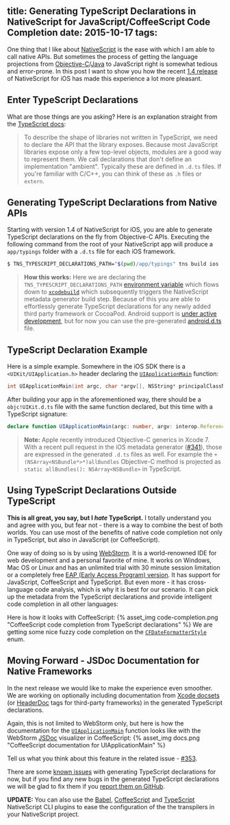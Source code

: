 title: Generating TypeScript Declarations in NativeScript for JavaScript/CoffeeScript Code Completion
date: 2015-10-17
tags:
---

One thing that I like about [NativeScript](https://github.com/NativeScript/NativeScript) is the ease with which I am able to call native APIs. But sometimes the process of getting the language projections from [Objective-C](http://docs.nativescript.org/runtimes/ios/marshalling/Marshalling-Overview)/[Java](http://docs.nativescript.org/runtimes/android/metadata/accessing-packages) to JavaScript right is somewhat tedious and error-prone. In this post I want to show you how the recent [1.4 release](https://github.com/NativeScript/ios-runtime/releases/tag/v1.4.0) of NativeScript for iOS has made this experience a lot more pleasant.

<!-- more -->

## Enter TypeScript Declarations
What are those things are you asking? Here is an explanation straight from the [TypeScript docs](http://www.typescriptlang.org/Handbook#modules-working-with-other-javascript-libraries):
> To describe the shape of libraries not written in TypeScript, we need to declare the API that the library exposes. Because most JavaScript libraries expose only a few top-level objects, modules are a good way to represent them. We call declarations that don't define an implementation "ambient". Typically these are defined in `.d.ts` files. If you're familiar with C/C++, you can think of these as `.h` files or `extern`.

## Generating TypeScript Declarations from Native APIs
Starting with version 1.4 of NativeScript for iOS, you are able to generate TypeScript declarations on the fly from Objective-C APIs. Executing the following command from the root of your NativeScript app will produce a `app/typings` folder with a `.d.ts` file for each iOS framework.
```bash
$ TNS_TYPESCRIPT_DECLARATIONS_PATH="$(pwd)/app/typings" tns build ios
```
> **How this works:** Here we are declaring the `TNS_TYPESCRIPT_DECLARATIONS_PATH` [environment variable](https://wiki.archlinux.org/index.php/Environment_variables) which flows down to [`xcodebuild`](https://developer.apple.com/library/mac/documentation/Darwin/Reference/ManPages/man1/xcodebuild.1.html) which subsequently triggers the NativeScript metadata generator build step. Because of this you are able to effortlessly generate TypeScript declarations for any newly added third party framework or CocoaPod. Android support is [under active development](https://github.com/NativeScript/android-dts-generator), but for now you can use the pre-generated [android.d.ts](https://github.com/NativeScript/NativeScript/blob/master/android17.d.ts) file.

## TypeScript Declaration Example
 Here is a simple example. Somewhere in the iOS SDK there is a `<UIKit/UIApplication.h>` header declaring the [`UIApplicationMain`](https://developer.apple.com/library/ios/documentation/UIKit/Reference/UIKitFunctionReference/#//apple_ref/c/func/UIApplicationMain) function:
```objectivec
int UIApplicationMain(int argc, char *argv[], NSString* principalClassName, NSString* delegateClassName);
```
After building your app in the aforementioned way, there should be a `objc!UIKit.d.ts` file with the same function declared, but this time with a TypeScript signature:
```typescript
declare function UIApplicationMain(argc: number, argv: interop.Reference<string>, principalClassName: string, delegateClassName: string): number;
```

> **Note:** Apple recently introduced Objective-C generics in Xcode 7. With a recent pull request in the iOS metadata generator ([#341](https://github.com/NativeScript/ios-runtime/pull/341)),  those are expressed in the generated `.d.ts` files as well. For example the `+ (NSArray<NSBundle*>*)allBundles` Objective-C method is projected as `static allBundles(): NSArray<NSBundle>` in TypeScript.

## Using TypeScript Declarations Outside TypeScript
**This is all great, you say, but I *hate* TypeScript.** I totally understand you and agree with you, but fear not - there is a way to combine the best of both worlds. You can use most of the benefits of native code completion not only in TypeScript, but also in JavaScript (or CoffeeScript).

One way of doing so is by using [WebStorm](https://www.jetbrains.com/webstorm/). It is a world-renowned IDE for web development and a personal favorite of mine. It works on Windows, Mac OS or Linux and has an unlimited trial with 30 minute session limitation or a completely free [EAP (Early Access Program) version](http://confluence.jetbrains.com/display/WI/WebStorm+EAP). It has support for JavaScript, CoffeeScript and TypeScript. But even more - it has cross-language code analysis, which is why it is best for our scenario. It can pick up the metadata from the TypeScript declarations and provide intelligent code completion in all other languages:

Here is how it looks with CoffeeScript:
{% asset_img code-completion.png "CoffeeScript code completion from TypeScript declarations" %}
We are getting some nice fuzzy code completion on the [`CFDateFormatterStyle`](https://developer.apple.com/library/prerelease/ios//documentation/CoreFoundation/Reference/CFDateFormatterRef/index.html#//apple_ref/doc/constant_group/Date_Formatter_Styles) enum.

## Moving Forward - JSDoc Documentation for Native Frameworks
In the next release we would like to make the experience even smoother. We are working on optionally including documentation from [Xcode docsets](https://kapeli.com/dash_guide) (or [HeaderDoc](https://developer.apple.com/library/mac/documentation/DeveloperTools/Conceptual/HeaderDoc/tags/tags.html) tags for third-party frameworks) in the generated TypeScript declarations.

Again, this is not limited to WebStorm only, but here is how the documentation for the [`UIApplicationMain`](https://developer.apple.com/library/ios/documentation/UIKit/Reference/UIKitFunctionReference/#//apple_ref/c/func/UIApplicationMain) function looks like with the WebStorm [JSDoc](http://usejsdoc.org/) visualizer in CoffeeScript:
{% asset_img docs.png "CoffeeScript documentation for UIApplicationMain" %}

Tell us what you think about this feature in the related issue - [#353](https://github.com/NativeScript/ios-runtime/issues/353).

There are some [known issues](https://github.com/NativeScript/ios-runtime/issues/282) with generating TypeScript declarations for now, but if you find any new bugs in the generated TypeScript declarations we will be glad to fix them if you [report them on GitHub](https://github.com/NativeScript/ios-runtime/issues/new).

**UPDATE:** You can also use the [Babel](https://www.npmjs.com/package/nativescript-dev-babel), [CoffeeScript](https://www.npmjs.com/package/nativescript-dev-coffeescript) and [TypeScript](https://www.npmjs.com/package/nativescript-dev-typescript) NativeScript CLI plugins to ease the configuration of the the transpilers in your NativeScript project.
